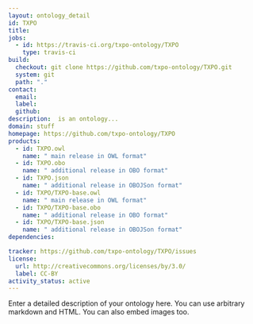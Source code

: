 ```yaml
---
layout: ontology_detail
id: TXPO
title: 
jobs:
  - id: https://travis-ci.org/txpo-ontology/TXPO
    type: travis-ci
build:
  checkout: git clone https://github.com/txpo-ontology/TXPO.git
  system: git
  path: "."
contact:
  email: 
  label: 
  github: 
description:  is an ontology...
domain: stuff
homepage: https://github.com/txpo-ontology/TXPO
products:
  - id: TXPO.owl
    name: " main release in OWL format"
  - id: TXPO.obo
    name: " additional release in OBO format"
  - id: TXPO.json
    name: " additional release in OBOJSon format"
  - id: TXPO/TXPO-base.owl
    name: " main release in OWL format"
  - id: TXPO/TXPO-base.obo
    name: " additional release in OBO format"
  - id: TXPO/TXPO-base.json
    name: " additional release in OBOJSon format"
dependencies:

tracker: https://github.com/txpo-ontology/TXPO/issues
license:
  url: http://creativecommons.org/licenses/by/3.0/
  label: CC-BY
activity_status: active
---
```


Enter a detailed description of your ontology here. You can use arbitrary markdown and HTML.
You can also embed images too.

